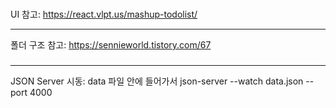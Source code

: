 ###

UI 참고: https://react.vlpt.us/mashup-todolist/

---

폴더 구조 참고: https://sennieworld.tistory.com/67

###

---

JSON Server 시동: data 파일 안에 들어가서 json-server --watch data.json --port 4000

